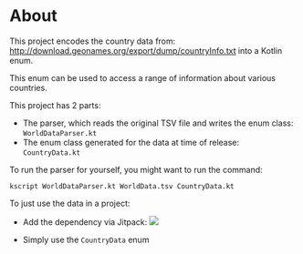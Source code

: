 # About

This project encodes the country data from:
http://download.geonames.org/export/dump/countryInfo.txt
into a Kotlin enum.

This enum can be used to access a range of information about various countries.

This project has 2 parts:
- The parser, which reads the original TSV file and writes the enum class: `WorldDataParser.kt`
- The enum class generated for the data at time of release: `CountryData.kt`

To run the parser for yourself, you might want to run the command:

`kscript WorldDataParser.kt WorldData.tsv CountryData.kt`

To just use the data in a project:
- Add the dependency via Jitpack: [![](https://jitpack.io/v/LukeNeedham/geo-names-kotlin.svg)](https://jitpack.io/#LukeNeedham/geo-names-kotlin)

- Simply use the `CountryData` enum
